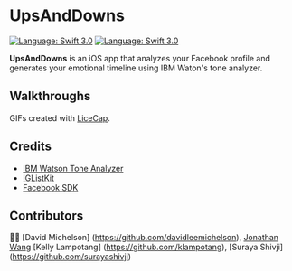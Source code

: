 # UpsAndDowns

[![Language: Swift 3.0](https://img.shields.io/badge/swift-3.0-orange.svg?style=flat)](https://developer.apple.com/swift)  [![Language: Swift 3.0](https://img.shields.io/github/license/mashape/apistatus.svg)](https://opensource.org/licenses/MIT)

**UpsAndDowns** is an iOS app that analyzes your Facebook profile and generates your emotional timeline using IBM Waton's tone analyzer.

## Walkthroughs

GIFs created with [LiceCap](http://i.imgur.com/wo8w5us.gif).

## Credits
- [IBM Watson Tone Analyzer](https://www.ibm.com/watson/developercloud/tone-analyzer.html)
- [IGListKit](https://github.com/Instagram/IGListKit)
- [Facebook SDK](https://developers.facebook.com/docs/ios/)

## Contributors
👌🏼 [David Michelson] (https://github.com/davidleemichelson), [Jonathan Wang](https://github.com/JWangatang) [Kelly Lampotang] (https://github.com/klampotang), [Suraya Shivji] (https://github.com/surayashivji)